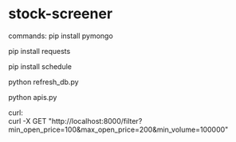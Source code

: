 # stock-screener

commands:
pip install pymongo

pip install requests

pip install schedule

python refresh_db.py

python apis.py

curl:  
curl -X GET "http://localhost:8000/filter?min_open_price=100&max_open_price=200&min_volume=100000"
